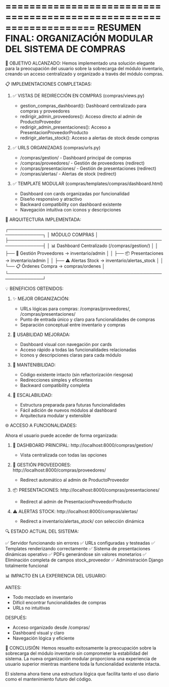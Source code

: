 ===================================================================
RESUMEN FINAL: ORGANIZACIÓN MODULAR DEL SISTEMA DE COMPRAS
===================================================================

🎯 OBJETIVO ALCANZADO:
Hemos implementado una solución elegante para la preocupación del usuario sobre 
la sobrecarga del módulo inventario, creando un acceso centralizado y organizado 
a través del módulo compras.

📋 IMPLEMENTACIONES COMPLETADAS:

1. ✅ VISTAS DE REDIRECCIÓN EN COMPRAS (compras/views.py)
   - gestion_compras_dashboard(): Dashboard centralizado para compras y proveedores
   - redirigir_admin_proveedores(): Acceso directo al admin de ProductoProveedor
   - redirigir_admin_presentaciones(): Acceso a PresentacionProveedorProducto
   - redirigir_alertas_stock(): Acceso a alertas de stock desde compras

2. ✅ URLS ORGANIZADAS (compras/urls.py)
   - /compras/gestion/ - Dashboard principal de compras
   - /compras/proveedores/ - Gestión de proveedores (redirect)
   - /compras/presentaciones/ - Gestión de presentaciones (redirect)
   - /compras/alertas/ - Alertas de stock (redirect)

3. ✅ TEMPLATE MODULAR (compras/templates/compras/dashboard.html)
   - Dashboard con cards organizadas por funcionalidad
   - Diseño responsivo y atractivo
   - Backward compatibility con dashboard existente
   - Navegación intuitiva con iconos y descripciones

🔧 ARQUITECTURA IMPLEMENTADA:

┌─────────────────────────────────────────────────────────────┐
│                    MÓDULO COMPRAS                           │
├─────────────────────────────────────────────────────────────┤
│  📊 Dashboard Centralizado (/compras/gestion/)             │
│  ├── 🏪 Gestión Proveedores → inventario/admin             │
│  ├── 📦 Presentaciones → inventario/admin                  │
│  ├── ⚠️  Alertas Stock → inventario/alertas_stock          │
│  └── 📋 Órdenes Compra → compras/ordenes                   │
└─────────────────────────────────────────────────────────────┘

💡 BENEFICIOS OBTENIDOS:

1. ✨ MEJOR ORGANIZACIÓN:
   - URLs lógicas para compras: /compras/proveedores/, /compras/presentaciones/
   - Punto de entrada único y claro para funcionalidades de compras
   - Separación conceptual entre inventario y compras

2. 🎯 USABILIDAD MEJORADA:
   - Dashboard visual con navegación por cards
   - Acceso rápido a todas las funcionalidades relacionadas
   - Iconos y descripciones claras para cada módulo

3. 🔧 MANTENIBILIDAD:
   - Código existente intacto (sin refactorización riesgosa)
   - Redirecciones simples y eficientes
   - Backward compatibility completa

4. 🚀 ESCALABILIDAD:
   - Estructura preparada para futuras funcionalidades
   - Fácil adición de nuevos módulos al dashboard
   - Arquitectura modular y extensible

🌐 ACCESO A FUNCIONALIDADES:

Ahora el usuario puede acceder de forma organizada:

1. 📍 DASHBOARD PRINCIPAL: http://localhost:8000/compras/gestion/
   - Vista centralizada con todas las opciones

2. 🏪 GESTIÓN PROVEEDORES: http://localhost:8000/compras/proveedores/
   - Redirect automático al admin de ProductoProveedor

3. 📦 PRESENTACIONES: http://localhost:8000/compras/presentaciones/
   - Redirect al admin de PresentacionProveedorProducto

4. ⚠️ ALERTAS STOCK: http://localhost:8000/compras/alertas/
   - Redirect a inventario/alertas_stock/ con selección dinámica

🔍 ESTADO ACTUAL DEL SISTEMA:

✅ Servidor funcionando sin errores
✅ URLs configuradas y testeadas
✅ Templates renderizando correctamente
✅ Sistema de presentaciones dinámicas operativo
✅ PDFs generándose sin valores monetarios
✅ Eliminación completa de campos stock_proveedor
✅ Administración Django totalmente funcional

📊 IMPACTO EN LA EXPERIENCIA DEL USUARIO:

ANTES:
- Todo mezclado en inventario
- Difícil encontrar funcionalidades de compras
- URLs no intuitivas

DESPUÉS:
- Acceso organizado desde /compras/
- Dashboard visual y claro
- Navegación lógica y eficiente

🎉 CONCLUSIÓN:
Hemos resuelto exitosamente la preocupación sobre la sobrecarga del módulo 
inventario sin comprometer la estabilidad del sistema. La nueva organización 
modular proporciona una experiencia de usuario superior mientras mantiene 
toda la funcionalidad existente intacta.

El sistema ahora tiene una estructura lógica que facilita tanto el uso 
diario como el mantenimiento futuro del código.